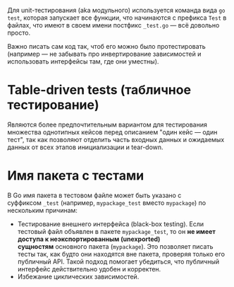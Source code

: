 Для unit-тестирования (aka модульного) используется команда вида `go test`, которая запускает все функции, что начинаются с префикса `Test` в файлах, что имеют в своем имени постфикс `_test.go` — всё довольно просто.

Важно писать сам код так, чтоб его можно было протестировать (например — не забывать про инвертирование зависимостей и использовать интерфейсы там, где они уместны).
# Table-driven tests (табличное тестирование)
Являются более предпочтительным вариантом для тестирования множества однотипных кейсов перед описанием "один кейс — один тест", так как позволяют отделить часть входных данных и ожидаемых данных от всех этапов инициализации и tear-down.

# Имя пакета с тестами
В Go имя пакета в тестовом файле может быть указано с суффиксом `_test` (например, `mypackage_test` вместо `mypackage`) по нескольким причинам:
- Тестирование внешнего интерфейса (black-box testing). Если тестовый файл объявлен в пакете `mypackage_test`, то он **не имеет доступа к неэкспортированным (unexported) сущностям** основного пакета (`mypackage`). Это позволяет писать тесты так, как будто они находятся вне пакета, проверяя только его публичный API. Такой подход помогает убедиться, что публичный интерфейс действительно удобен и корректен.
- Избежание циклических зависимостей.

